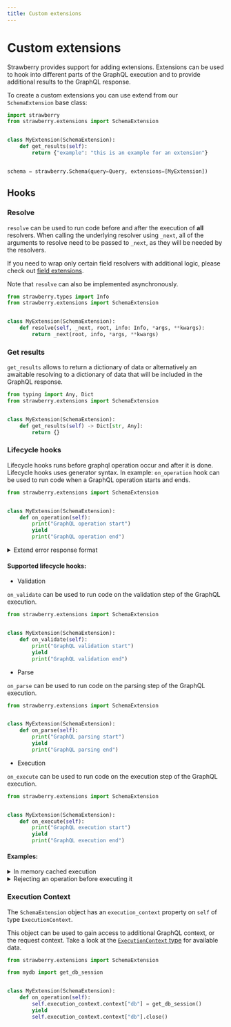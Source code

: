 ```yaml
---
title: Custom extensions
---
```


# Custom extensions

Strawberry provides support for adding extensions. Extensions can be used to
hook into different parts of the GraphQL execution and to provide additional
results to the GraphQL response.

To create a custom extensions you can use extend from our `SchemaExtension` base
class:

```python
import strawberry
from strawberry.extensions import SchemaExtension


class MyExtension(SchemaExtension):
    def get_results(self):
        return {"example": "this is an example for an extension"}


schema = strawberry.Schema(query=Query, extensions=[MyExtension])
```

## Hooks

### Resolve

`resolve` can be used to run code before and after the execution of **all**
resolvers. When calling the underlying resolver using `_next`, all of the
arguments to resolve need to be passed to `_next`, as they will be needed by the
resolvers.

If you need to wrap only certain field resolvers with additional logic, please
check out [field extensions](field-extensions.md).

Note that `resolve` can also be implemented asynchronously.

```python
from strawberry.types import Info
from strawberry.extensions import SchemaExtension


class MyExtension(SchemaExtension):
    def resolve(self, _next, root, info: Info, *args, **kwargs):
        return _next(root, info, *args, **kwargs)
```

### Get results

`get_results` allows to return a dictionary of data or alternatively an
awaitable resolving to a dictionary of data that will be included in the GraphQL
response.

```python
from typing import Any, Dict
from strawberry.extensions import SchemaExtension


class MyExtension(SchemaExtension):
    def get_results(self) -> Dict[str, Any]:
        return {}
```

### Lifecycle hooks

Lifecycle hooks runs before graphql operation occur and after it is done.
Lifecycle hooks uses generator syntax. In example: `on_operation` hook can be
used to run code when a GraphQL operation starts and ends.

```python
from strawberry.extensions import SchemaExtension


class MyExtension(SchemaExtension):
    def on_operation(self):
        print("GraphQL operation start")
        yield
        print("GraphQL operation end")
```

<details>
  <summary>Extend error response format</summary>

```python
class ExtendErrorFormat(SchemaExtension):
    def on_operation(self):
        yield
        result = self.execution_context.result
        if getattr(result, "errors", None):
            result.errors = [
                StrawberryGraphQLError(
                    extensions={"additional_key": "additional_value"},
                    nodes=error.nodes,
                    source=error.source,
                    positions=error.positions,
                    path=error.path,
                    original_error=error.original_error,
                    message=error.message,
                )
                for error in result.errors
            ]


@strawberry.type
class Query:
    @strawberry.field
    def ping(self) -> str:
        raise Exception("This error occurred while querying the ping field")


schema = strawberry.Schema(query=Query, extensions=[ExtendErrorFormat])
```

</details>

#### Supported lifecycle hooks:

- Validation

`on_validate` can be used to run code on the validation step of the GraphQL
execution.

```python
from strawberry.extensions import SchemaExtension


class MyExtension(SchemaExtension):
    def on_validate(self):
        print("GraphQL validation start")
        yield
        print("GraphQL validation end")
```

- Parse

`on_parse` can be used to run code on the parsing step of the GraphQL execution.

```python
from strawberry.extensions import SchemaExtension


class MyExtension(SchemaExtension):
    def on_parse(self):
        print("GraphQL parsing start")
        yield
        print("GraphQL parsing end")
```

- Execution

`on_execute` can be used to run code on the execution step of the GraphQL
execution.

```python
from strawberry.extensions import SchemaExtension


class MyExtension(SchemaExtension):
    def on_execute(self):
        print("GraphQL execution start")
        yield
        print("GraphQL execution end")
```

#### Examples:

<details>
  <summary>In memory cached execution</summary>

```python
import json
import strawberry
from strawberry.extensions import SchemaExtension

# Use an actual cache in production so that this doesn't grow unbounded
response_cache = {}


class ExecutionCache(SchemaExtension):
    def on_execute(self):
        # Check if we've come across this query before
        execution_context = self.execution_context
        self.cache_key = (
            f"{execution_context.query}:{json.dumps(execution_context.variables)}"
        )
        if self.cache_key in response_cache:
            self.execution_context.result = response_cache[self.cache_key]
        yield
        execution_context = self.execution_context
        if self.cache_key not in response_cache:
            response_cache[self.cache_key] = execution_context.result


schema = strawberry.Schema(
    Query,
    extensions=[
        ExecutionCache,
    ],
)
```

</details>

<details>
  <summary>Rejecting an operation before executing it</summary>

```python
import strawberry
from strawberry.extensions import SchemaExtension


class RejectSomeQueries(SchemaExtension):
    def on_execute(self):
        # Reject all operations called "RejectMe"
        execution_context = self.execution_context
        if execution_context.operation_name == "RejectMe":
            self.execution_context.result = GraphQLExecutionResult(
                data=None,
                errors=[GraphQLError("Well you asked for it")],
            )


schema = strawberry.Schema(
    Query,
    extensions=[
        RejectSomeQueries,
    ],
)
```

</details>

### Execution Context

The `SchemaExtension` object has an `execution_context` property on `self` of
type `ExecutionContext`.

This object can be used to gain access to additional GraphQL context, or the
request context. Take a look at the
[`ExecutionContext` type](https://github.com/strawberry-graphql/strawberry/blob/main/strawberry/types/execution.py)
for available data.

```python
from strawberry.extensions import SchemaExtension

from mydb import get_db_session


class MyExtension(SchemaExtension):
    def on_operation(self):
        self.execution_context.context["db"] = get_db_session()
        yield
        self.execution_context.context["db"].close()
```
